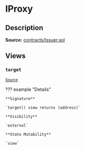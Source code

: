 # IProxy

## Description

**Source:** [contracts/Issuer.sol](https://github.com/Synthetixio/synthetix/tree/v2.48.0/contracts/Issuer.sol)

## Views

### `target`

<sub>[Source](https://github.com/Synthetixio/synthetix/tree/v2.48.0/contracts/Issuer.sol#L29)</sub>

??? example "Details"

    **Signature**

    `target() view returns (address)`

    **Visibility**

    `external`

    **State Mutability**

    `view`
